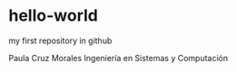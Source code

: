 # hello-world
my first repository in github

Paula Cruz Morales
Ingeniería en Sistemas y Computación
